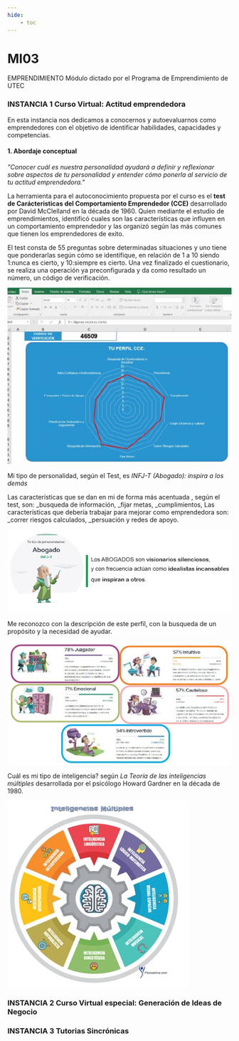 ```yaml
---
hide:
    - toc
---
```


# MI03 

EMPRENDIMIENTO Módulo dictado por el Programa de Emprendimiento de UTEC

###  INSTANCIA 1 **Curso Virtual: Actitud emprendedora**

En esta instancia nos dedicamos a conocernos y autoevaluarnos como emprendedores con el objetivo de identificar habilidades, capacidades y competencias. 

#### 1.	Abordaje conceptual

*"Conocer cuál es nuestra personalidad  ayudará a definir y reflexionar sobre aspectos de tu personalidad y entender cómo ponerla al servicio de tu actitud emprendedora."*

La herramienta para el autoconocimiento propuesta por el curso es el **test de Carácteristicas del Comportamiento Emprendedor (CCE)** desarrollado por David McClelland en la década de 1960. Quien mediante el estudio de emprendimientos, identificó cuales son las características  que influyen en un comportamiento emprendedor y  las organizó según las más comunes que tienen los emprendedores de exito.  

El test consta de 55 preguntas sobre determinadas situaciones y uno tiene que ponderarlas según cómo se identifique, en relación de 1 a 10 siendo 1:nunca es cierto, y 10:siempre es cierto. Una vez finalizado el cuestionario, se realiza una operación ya preconfigurada y da como resultado un número, un código de verificación. 

![](../images/MI03/Test.JPG)

Mi tipo de personalidad, según el Test, es *INFJ-T (Abogado): inspira a los demás* 

Las características que se dan en mi de forma más acentuada , según el test, son:
_busqueda de información,
_fijar metas,
_cumplimientos,
Las características que debería trabajar para mejorar como emprendedora son:
_correr riesgos calculados,
_persuación y redes de apoyo. 

![](../images/MI03/abogado.JPG)

Me reconozco con la descripción de este perfil, con la busqueda de un propósito y la necesidad de ayudar.

![](../images/MI03/perfil.JPG)

Cuál es mi tipo de inteligencia?
según *La Teoría de las inteligencias múltiples* desarrollada por el psicólogo Howard Gardner en la década de 1980. 

![](../images/MI03/IM.JPG)

###  INSTANCIA 2 **Curso Virtual especial: Generación de Ideas de Negocio**

###  INSTANCIA 3 **Tutorias Sincrónicas**














